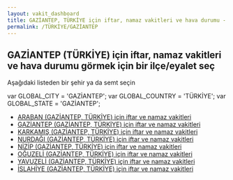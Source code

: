 ```yaml
---
layout: vakit_dashboard
title: GAZİANTEP, TÜRKİYE için iftar, namaz vakitleri ve hava durumu - ilçe/eyalet seç
permalink: /TÜRKİYE/GAZİANTEP
---
```


## GAZİANTEP (TÜRKİYE) için iftar, namaz vakitleri ve hava durumu  görmek için bir ilçe/eyalet seç

Aşağıdaki listeden bir şehir ya da semt seçin



  var GLOBAL_CITY = 'GAZİANTEP';
  var GLOBAL_COUNTRY = 'TÜRKİYE';
  var GLOBAL_STATE = 'GAZİANTEP';
* [ARABAN (GAZİANTEP, TÜRKİYE) için iftar ve namaz vakitleri](/TÜRKİYE/GAZİANTEP/ARABAN)
* [GAZİANTEP (GAZİANTEP, TÜRKİYE) için iftar ve namaz vakitleri](/TÜRKİYE/GAZİANTEP/GAZİANTEP)
* [KARKAMIŞ (GAZİANTEP, TÜRKİYE) için iftar ve namaz vakitleri](/TÜRKİYE/GAZİANTEP/KARKAMIŞ)
* [NURDAĞI (GAZİANTEP, TÜRKİYE) için iftar ve namaz vakitleri](/TÜRKİYE/GAZİANTEP/NURDAĞI)
* [NİZİP (GAZİANTEP, TÜRKİYE) için iftar ve namaz vakitleri](/TÜRKİYE/GAZİANTEP/NİZİP)
* [OĞUZELİ (GAZİANTEP, TÜRKİYE) için iftar ve namaz vakitleri](/TÜRKİYE/GAZİANTEP/OĞUZELİ)
* [YAVUZELİ (GAZİANTEP, TÜRKİYE) için iftar ve namaz vakitleri](/TÜRKİYE/GAZİANTEP/YAVUZELİ)
* [İSLAHİYE (GAZİANTEP, TÜRKİYE) için iftar ve namaz vakitleri](/TÜRKİYE/GAZİANTEP/İSLAHİYE)
</script>
<script type="text/javascript">